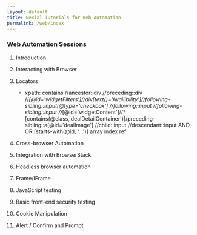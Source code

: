 ```yaml
---
layout: default
title: Nexial Tutorials for Web Automation
permalink: /web/index
---
```


### Web Automation Sessions
1. Introduction
2. Interacting with Browser
3. Locators
    - xpath:
        contains
        //ancestor::div
        //preceding::div
            //*[@id='widgetFilters']//div[text()='Availibility']//following-sibling::input[@type='checkbox']
        //following::input
        //following-sibling::input
            //*[@id='widgetContent']//*[contains(@class,'dealDetailContainer')]/preceding-sibling::a[@id='dealImage']
        //child::input
        //descendant::input
        AND, OR
        [starts-with(@id, '...')]
        array index ref
        
4. Cross-browser Automation
5. Integration with BrowserStack
6. Headless browser automation
7. Frame/IFrame
8. JavaScript testing
9. Basic front-end security testing
10. Cookie Manipulation
11.	Alert / Confirm and Prompt





